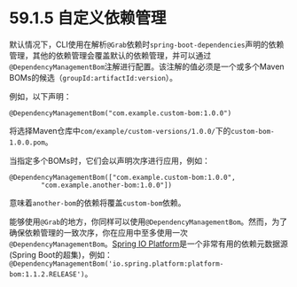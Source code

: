 # 59.1.5 自定义依赖管理

默认情况下，CLI使用在解析`@Grab`依赖时`spring-boot-dependencies`声明的依赖管理，其他的依赖管理会覆盖默认的依赖管理，并可以通过`@DependencyManagementBom`注解进行配置。该注解的值必须是一个或多个Maven BOMs的候选（`groupId:artifactId:version`）。

例如，以下声明：

```text
@DependencyManagementBom("com.example.custom-bom:1.0.0")
```

将选择Maven仓库中`com/example/custom-versions/1.0.0/`下的`custom-bom-1.0.0.pom`。

当指定多个BOMs时，它们会以声明次序进行应用，例如：

```text
@DependencyManagementBom(["com.example.custom-bom:1.0.0",
        "com.example.another-bom:1.0.0"])
```

意味着`another-bom`的依赖将覆盖`custom-bom`依赖。

能够使用`@Grab`的地方，你同样可以使用`@DependencyManagementBom`。然而，为了确保依赖管理的一致次序，你在应用中至多使用一次`@DependencyManagementBom`。[Spring IO Platform](http://platform.spring.io/)是一个非常有用的依赖元数据源\(Spring Boot的超集\)，例如： `@DependencyManagementBom('io.spring.platform:platform-bom:1.1.2.RELEASE')`。


